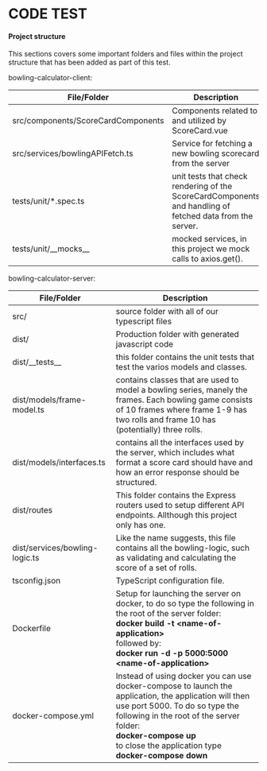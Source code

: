 # **CODE TEST**

#### Project structure

This sections covers some important folders and files within the project structure that has been added as part of this test.

bowling-calculator-client:

| File/Folder                        | Description                                                  |
| ---------------------------------- | ------------------------------------------------------------ |
| src/components/ScoreCardComponents | Components related to and utilized by ScoreCard.vue          |
| src/services/bowlingAPIFetch.ts    | Service for fetching a new bowling scorecard from the server |
| tests/unit/*.spec.ts               | unit tests that check rendering of the ScoreCardComponents and handling of fetched data from the server. |
| tests/unit/\_\_mocks\_\_           | mocked services, in this project we mock calls to axios.get(). |

bowling-calculator-server:

| File/Folder                    | Description                                                  |
| ------------------------------ | ------------------------------------------------------------ |
| src/                           | source folder with all of our typescript files               |
| dist/                          | Production folder with generated javascript code             |
| dist/\_\_tests\_\_             | this folder contains the unit tests that test the varios models and classes. |
| dist/models/frame-model.ts     | contains classes that are used to model a bowling series, manely the frames. Each bowling game consists of 10 frames where frame 1-9 has two rolls and frame 10 has (potentially) three rolls. |
| dist/models/interfaces.ts      | contains all the interfaces used by the server, which includes what format a score card should have and how an error response should be structured. |
| dist/routes                    | This folder contains the Express routers used to setup different API endpoints. Allthough this project only has one. |
| dist/services/bowling-logic.ts | Like the name suggests, this file contains all the bowling-logic, such as validating and calculating the score of a set of rolls. |
| tsconfig.json                  | TypeScript configuration file.                               |
| Dockerfile                     | Setup for launching the server on docker, to do so type the following in the root of the server folder: <br />**docker build -t \<name-of-application\>**  <br />followed by:<br />**docker run -d -p 5000:5000 <name-of-application\>** |
| docker-compose.yml             | Instead of using docker you can use docker-compose to launch the application, the application will then use port 5000. To do so type the following in the root of the server folder:<br />**docker-compose up**<br />to close the application type<br />**docker-compose down** |